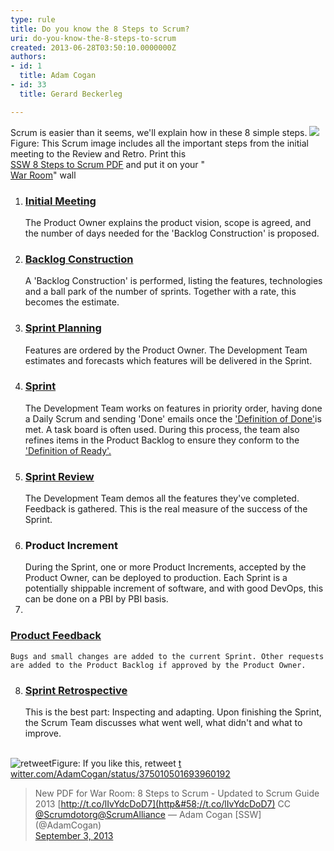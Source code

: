 ```yaml
---
type: rule
title: Do you know the 8 Steps to Scrum?
uri: do-you-know-the-8-steps-to-scrum
created: 2013-06-28T03:50:10.0000000Z
authors:
- id: 1
  title: Adam Cogan
- id: 33
  title: Gerard Beckerleg

---
```


 
​​​​Scrum is easier than it seems, we'll explain how in these 8 simple steps.
 ![](/PublishingImages/8Steps_preview.jpg)​
Fi​gure: This Scrum image includes all the important steps from the initial meeting to the Review and Retro. Print this <br>      [SSW 8 Steps to Scrum PDF](/Documents/8StepstoScrum.pdf) and put it on your " <br>      [War Room](/Pages/ScrumVisualImage.aspx)" wall​
1. ### ​[Initial Meeting](/_layouts/15/FIXUPREDIRECT.ASPX?WebId=3dfc0e07-e23a-4cbb-aac2-e778b71166a2&amp;TermSetId=07da3ddf-0924-4cd2-a6d4-a4809ae20160&amp;TermId=459927ab-429c-4882-8822-ccfda6be4be6)
    The Product Owner explains the product vision, scope is agreed, and the number of days needed for the 'Backlog Construction' is proposed.
2. ### ​[Backlog Construction](/_layouts/15/FIXUPREDIRECT.ASPX?WebId=3dfc0e07-e23a-4cbb-aac2-e778b71166a2&amp;TermSetId=07da3ddf-0924-4cd2-a6d4-a4809ae20160&amp;TermId=e8fba769-b2de-42f5-b5a1-e6b520dab76d)
    A 'Backlog Construction' is performed, listing the features, technologies and a ball park of the number of sprints. Together with a rate, this becomes the estimate.
3. ### [Sprint Pl​anning](/_layouts/15/FIXUPREDIRECT.ASPX?WebId=3dfc0e07-e23a-4cbb-aac2-e778b71166a2&amp;TermSetId=07da3ddf-0924-4cd2-a6d4-a4809ae20160&amp;TermId=ba8d0048-f440-42a6-90c0-8f79f0973d10)
    Features are ordered by the Product Owner. The Development Team estimates and forecasts which features will be delivered in the Sprint.
4. ###          ​[Sprint](/_layouts/15/FIXUPREDIRECT.ASPX?WebId=3dfc0e07-e23a-4cbb-aac2-e778b71166a2&amp;TermSetId=07da3ddf-0924-4cd2-a6d4-a4809ae20160&amp;TermId=731a3f5d-a266-4944-876c-a45afa82832f)
    The Development Team works on features in priority order, having done a Daily Scrum and sending 'Done' emails once the           ['Definition of Done'](/_layouts/15/FIXUPREDIRECT.ASPX?WebId=3dfc0e07-e23a-4cbb-aac2-e778b71166a2&amp;TermSetId=07da3ddf-0924-4cd2-a6d4-a4809ae20160&amp;TermId=6449ae79-ba88-447e-aa48-36173029a2af)is met. A task board is often used. During this process, the team also refines items in the Product Backlog to ensure they conform to the           ['Definition of Ready'.](/Pages/Definition-of-Ready.aspx)
5. ### [Sprint Review](/Pages/SprintReviewMeeting.aspx)
    The Development Team demos all the features they've completed. Feedback is gathered. This is the real measure of the success of the Sprint.
6. ### Product Increment
    During the Sprint, one or more Product Increments, accepted by the Product Owner, can be deployed to production. Each Sprint is a potentially shippable increment of software, and with good DevOps, this can be done on a PBI by PBI basis.​
7. ​<br>      
### [Product Feedback](/Pages/CreateBugs.aspx)
    Bugs and small changes are added to the current Sprint. Other requests are added to the Product Backlog if approved by the Product Owner.
8. ### [Sprint Retrospective](/Pages/RetrospectiveMeeting.aspx)
    This is the best part: Inspecting and adapting. Upon finishing the Sprint, the Scrum Team discusses what went well, what didn't and what to improve.

​ <br>   ![retweet](/PublishingImages/8steps2013-tweet.jpg)Figure: If you like this, retweet ​[t​witter.com/AdamCogan/status/375010501693960192​](https&#58;//twitter.com/AdamCogan/status/375010501693960192)

> New PDF for War Room: 8 Steps to Scrum - Updated to Scrum Guide 2013        [http://t.co/lIvYdcDoD7](http&#58;//t.co/lIvYdcDoD7) CC        [@Scrumdotorg](https&#58;//twitter.com/Scrumdotorg)[@ScrumAlliance](https&#58;//twitter.com/ScrumAlliance)
> — Adam Cogan [SSW] (@AdamCogan) <br>   [September 3, 2013](https&#58;//twitter.com/AdamCogan/statuses/375010501693960192)

 ​  

